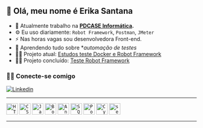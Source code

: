 ## 💜 Olá, meu nome é Erika Santana

- 🏢 Atualmente trabalho na **[PDCASE Informática](https://www.pdcase.com/index.html).**
- ⚙️ Eu uso diariamente: `Robot Framework`, `Postman`, `JMeter`
- ⚡️ Nas horas vagas sou desenvolvedora Front-end.
- 🌱 Aprendendo tudo sobre **automação de testes*
- 👨‍💻 Projeto atual: [Estudos teste Docker e Robot Framework](https://github.com/erikasantanaa/estudos-docker-robotframework)  
- 👨‍💻 Projeto concluído: [Teste Robot Framework](https://github.com/erikasantanaa/Teste_Robot_Framework_orangehrm)
  

### 🤝🏻 Conecte-se comigo
[![Linkedin](https://img.shields.io/badge/-erikasantana-blue?style=flat-square&logo=Linkedin&logoColor=white&link=https://www.linkedin.com/in/erika-santana-qa-developer/)](https://www.linkedin.com/in/erika-santana-qa-developer/)




---

<code><img height="30" src="https://cdn.jsdelivr.net/gh/devicons/devicon@latest/icons/html5/html5-original.svg" alt="HTML5"/></code>
<code><img height="30" src="https://cdn.jsdelivr.net/gh/devicons/devicon@latest/icons/css3/css3-original.svg" alt="CSS"/></code>
<code><img height="30" src="https://cdn.jsdelivr.net/gh/devicons/devicon@latest/icons/javascript/javascript-original.svg" alt="Javascript"/></code>
<code><img height="30" src="https://cdn.jsdelivr.net/gh/devicons/devicon@latest/icons/bootstrap/bootstrap-original.svg" alt="Bootstrap"/></code>
<code><img height="30" src="https://cdn.jsdelivr.net/gh/devicons/devicon@latest/icons/angular/angular-original.svg" alt="Angular"/></code>
<code><img height="30" src="https://cdn.jsdelivr.net/gh/devicons/devicon@latest/icons/azuresqldatabase/azuresqldatabase-original.svg" alt="SQL"/></code>
<code><img height="30" src="https://cdn.jsdelivr.net/gh/devicons/devicon@latest/icons/postman/postman-original.svg" alt="Postman"/></code>
<code><img height="30" src="https://cdn.jsdelivr.net/gh/devicons/devicon@latest/icons/cypressio/cypressio-original.svg" alt="Cypress"/></code>
<code><img height="30" src="https://cdn.jsdelivr.net/gh/devicons/devicon@latest/icons/selenium/selenium-original.svg" alt="selenium"/></code>


---


